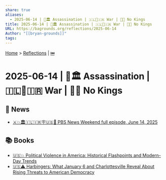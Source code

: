 ```yaml
---
share: true
aliases:
  - 2025-06-14 | 🎯🏛️ Assassination | 🇮🇱🚀🇮🇷 War | 🚫👑 No Kings
title: 2025-06-14 | 🎯🏛️ Assassination | 🇮🇱🚀🇮🇷 War | 🚫👑 No Kings
URL: https://bagrounds.org/reflections/2025-06-14
Author: "[[bryan-grounds]]"
tags: 
---
```

[Home](../index.md) > [Reflections](./index.md) | [⏮️](./2025-06-13.md)  
# 2025-06-14 | 🎯🏛️ Assassination | 🇮🇱🚀🇮🇷 War | 🚫👑 No Kings  
## 📰 News  
- [⚔️💥🏛️🇮🇱🇮🇷🪧🇺🇸🎂 PBS News Weekend full episode, June 14, 2025](../videos/pbs-news-weekend-full-episode-june-14-2025.md)  
  
## 📚 Books  
- [🇺🇸💥 Political Violence in America: Historical Flashpoints and Modern-Day Trends](../books/political-violence-in-america-historical-flashpoints-and-modern-day-trends.md)  
- [🇺🇸⚠️ Harbingers: What January 6 and Charlottesville Reveal About Rising Threats to American Democracy](../books/harbingers-what-january-6-and-charlottesville-reveal-about-rising-threats-to-american-democracy.md)